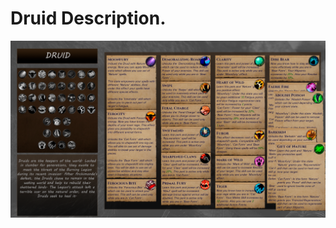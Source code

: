 # Druid Description.
![Druid](/spec/druid_description.png "Brothers WoW repo: This is Druid talent tree and his talents")
